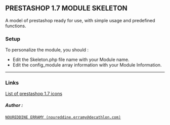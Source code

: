 ## PRESTASHOP 1.7 MODULE SKELETON
A model of prestashop ready for use, with simple usage and predefined functions.
### Setup 
To personalize the module, you should :
* Edit the Skeleton.php file name with your Module name.
* Edit the config_module array information with your Module Information.
___

### Links

[List of prestashop 1.7 icons ](https://www.prestasoo.com/blog/prestashop-1-7-icons-list.html)


##### Author : 
[`NOUREDDINE ERRAMY (noureddine.erramy@decathlon.com)`](mailto:noureddine.erramy@decathlon.com)